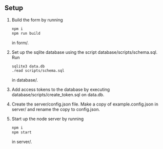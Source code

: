## Setup

1. Build the form by running

   ```bash
   npm i
   npm run build
   ```

   in form/.

2. Set up the sqlite database using the script database/scripts/schema.sql. Run

   ```bash
   sqlite3 data.db
   .read scripts/schema.sql
   ```

   in database/.

3. Add access tokens to the database by executing database/scripts/create_token.sql on data.db.

4. Create the server/config.json file. Make a copy of example.config.json in server/ and rename the copy to config.json.

5. Start up the node server by running

   ```bash
   npm i
   npm start
   ```

   in server/.